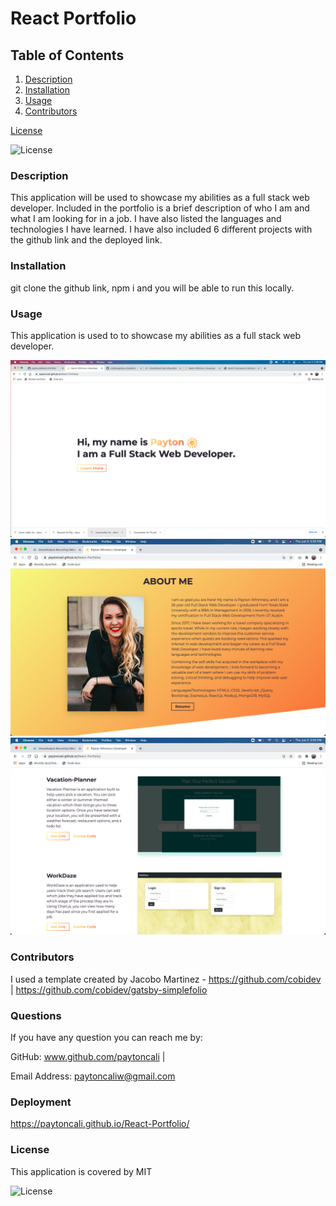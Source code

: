 # React Portfolio

## Table of Contents
  
1. [Description](#description)
2. [Installation](#installation)
3. [Usage](#usage)
4. [Contributors](#contributors)

[License](#license)


![License](https://img.shields.io/badge/License-MIT-green.svg)

### Description
This application will be used to showcase my abilities as a full stack web developer. Included in the portfolio is a brief description of who I am and what I am looking for in a job. I have also listed the languages and technologies I have learned. I have also included 6 different projects with the github link and the deployed link.
  
### Installation
git clone the github link, npm i and you will be able to run this locally. 
  
### Usage
This application is used to to showcase my abilities as a full stack web developer.
  
![Start of Application](src/images/firstpage.png)
![Scroll Down One](src/images/secondpage.png)
![Scroll Down Two](src/images/thirdpage.png)

### Contributors
I used a template created by Jacobo Martinez - https://github.com/cobidev | https://github.com/cobidev/gatsby-simplefolio

  
### Questions

If you have any question you can reach me by: 

GitHub: www.github.com/paytoncali | 

Email Address: paytoncaliw@gmail.com

### Deployment
https://paytoncali.github.io/React-Portfolio/

### License
This application is covered by MIT

![License](https://img.shields.io/badge/License-MIT-green.svg)